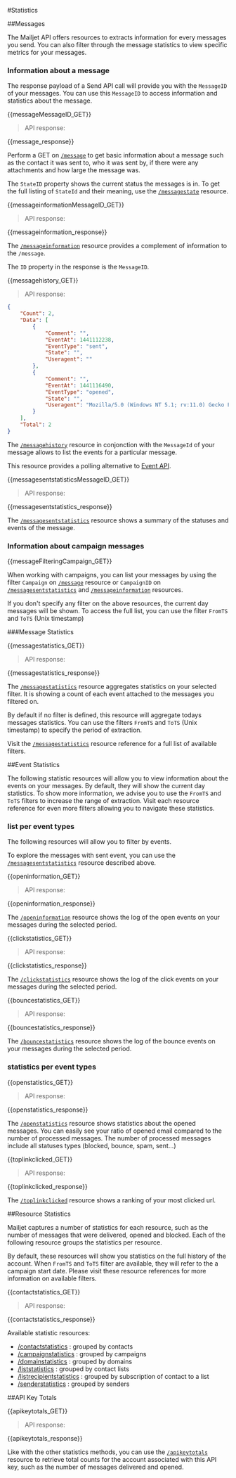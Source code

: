 #Statistics

##Messages

The Mailjet API offers resources to extracts information for every messages you send. You can also filter through the message statistics to view specific metrics for your messages.

### Information about a message

The response payload of a Send API call will provide you with the <code>MessageID</code> of your messages. You can use this <code>MessageID</code> to access information and statistics about the message. 

{{messageMessageID_GET}}

> API response:

{{message_response}}

Perform a GET on <code>[/message](/email-api/v3/message/)</code> to get basic information about a message such as the contact it was sent to, who it was sent by, if there were any attachments and how large the message was.

The <code>StateID</code> property shows the current status the messages is in. To get the full listing of <code>StateId</code> and their meaning, use the <code>[/messagestate](/email-api/v3/messagestate/)</code> resource.


<div></div>

{{messageinformationMessageID_GET}}

> API response:

{{messageinformation_response}}

The <code>[/messageinformation](/email-api/v3/messageinformation/)</code> resource provides a complement of information to the <code>/message</code>.

The <code>ID</code> property in the response is the <code>MessageID</code>. 

<div></div>

{{messagehistory_GET}}

> API response:

```json
{
    "Count": 2,
    "Data": [
        {
            "Comment": "",
            "EventAt": 1441112238,
            "EventType": "sent",
            "State": "",
            "Useragent": ""
        },
        {
            "Comment": "",
            "EventAt": 1441116490,
            "EventType": "opened",
            "State": "",
            "Useragent": "Mozilla/5.0 (Windows NT 5.1; rv:11.0) Gecko Firefox/11.0 (via ggpht.com GoogleImageProxy)"
        }
    ],
    "Total": 2
}
```

The <code>[/messagehistory](/email-api/v3/messagehistory/)</code> resource in conjonction with the <code>MessageId</code> of your message allows to list the events for a particular message.

This resource provides a polling alternative to [Event API](#event-api-real-time-notifications).

<div></div>

{{messagesentstatisticsMessageID_GET}}

> API response:

{{messagesentstatistics_response}}

The <code>[/messagesentstatistics](/email-api/v3/messagesentstatistics/)</code> resource shows a summary of the statuses and events of the message. 

<div></div>

### Information about campaign messages

{{messageFilteringCampaign_GET}}

When working with campaigns, you can list your messages by using the filter <code>Campaign</code> on <code>[/message](/email-api/v3/message/)</code> resource or <code>CampaignID</code> on <code>[/messagesentstatistics](/email-api/v3/messagesentstatistics/)</code> and <code>[/messageinformation](/email-api/v3/messageinformation/)</code> resources.

If you don't specify any filter on the above resources, the current day messages will be shown. To access the full list, you can use the filter <code>FromTS</code> and <code>ToTS</code> (Unix timestamp)

<div></div>

###Message Statistics

{{messagestatistics_GET}}

> API response:

{{messagestatistics_response}}

The <code>[/messagestatistics](/email-api/v3/messagestatistics/)</code> resource aggregates statistics on your selected filter. It is showing a count of each event attached to the messages you filtered on. 

By default if no filter is defined, this resource will aggregate todays messages statistics. You can use the filters <code>FromTS</code> and <code>ToTS</code> (Unix timestamp) to specify the period of extraction.  

Visit the <code>[/messagestatistics](/email-api/v3/messagestatistics/)</code> resource reference for a full list of available filters.

##Event Statistics

The following statistic resources will allow you to view information about the events on your messages. 
By default, they will show the current day statistics. To show more information, we advise you to use the <code>FromTS</code> and <code>ToTS</code> filters to increase the range of extraction. Visit each resource reference for even more filters allowing you to navigate these statistics.  

### list per event types

The following resources will allow you to filter by events. 

To explore the messages with sent event, you can use the <code>[/messagesentstatistics](/email-api/v3/messagesentstatistics/)</code> resource described above.

<div></div>
{{openinformation_GET}}

> API response:

{{openinformation_response}}

The <code>[/openinformation](/email-api/v3/openinformation/)</code> resource shows the log of the open events on your messages during the selected period.

<div></div>

{{clickstatistics_GET}}

> API response:

{{clickstatistics_response}}

The <code>[/clickstatistics](/email-api/v3/clickstatistics/)</code> resource shows the log of the click events on your messages during the selected period.

<div></div>
{{bouncestatistics_GET}}

> API response:

{{bouncestatistics_response}}

The <code>[/bouncestatistics](/email-api/v3/bouncestatistics/)</code> resource shows the log of the bounce events on your messages during the selected period. 

<div></div>

### statistics per event types

{{openstatistics_GET}}

> API response:

{{openstatistics_response}}

The <code>[/openstatistics](/email-api/v3/openstatistics/)</code> resource shows statistics about the opened messages. You can easily see your ratio of opened email compared to the number of processed messages. The number of processed messages include all statuses types (blocked, bounce, spam, sent...)

<div></div>

{{toplinkclicked_GET}}

> API response:

{{toplinkclicked_response}}

The <code>[/toplinkclicked](/email-api/v3/toplinkclicked/)</code> resource shows a ranking of your most clicked url. 

<div></div>

##Resource Statistics

Mailjet captures a number of statistics for each resource, such as the number of messages that were delivered, opened and blocked. Each of the following resource groups the statistics per resource.

By default, these resources will show you statistics on the full history of the account. When <code>FromTS</code> and <code>ToTS</code> filter are available, they will refer to the a campaign start date. Please visit these resource references for more information on available filters.  

<div></div>

{{contactstatistics_GET}}

> API response:

{{contactstatistics_response}}

Available statistic resources:

 - [/contactstatistics](/email-api/v3/contactstatistics/) :  grouped by contacts
 - [/campaignstatistics](/email-api/v3/campaignstatistics/) :  grouped by campaigns
 - [/domainstatistics](/email-api/v3/domainstatistics/) :  grouped by domains
 - [/liststatistics](/email-api/v3/liststatistics/) :  grouped by contact lists
 - [/listrecipientstatistics](/email-api/v3/listrecipientstatistics/) :  grouped by subscription of contact to a list
 - [/senderstatistics](/email-api/v3/senderstatistics/) :  grouped by senders

##API Key Totals

{{apikeytotals_GET}}

> API response:

{{apikeytotals_response}}

Like with the other statistics methods, you can use the <code>[/apikeytotals](/email-api/v3/apikeytotals/)</code> resource to retrieve total counts for the account associated with this API key, such as the number of messages delivered and opened.

